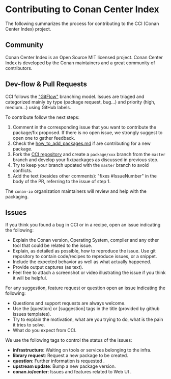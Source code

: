 # Contributing to Conan Center Index

The following summarizes the process for contributing to the CCI (Conan Center Index) project.

## Community

Conan Center Index is an Open Source MIT licensed project.
Conan Center Index is developed by the Conan maintainers and a great community of contributors.

## Dev-flow & Pull Requests

CCI follows the ["GitFlow"](https://datasift.github.io/gitflow/IntroducingGitFlow.html) branching model.
Issues are triaged and categorized mainly by type (package request, bug...) and priority (high, medium...) using GitHub
 labels.

To contribute follow the next steps:

1. Comment in the corresponding issue that you want to contribute the package/fix proposed. If there is no open issue, we strongly suggest
   to open one to gather feedback.
2. Check the [how_to_add_packages.md](how_to_add_packages.md) if are
   contributing for a new package.
3. Fork the [CCI repository](https://github.com/conan-io/conan-center-index) and create a `package/xxx` branch from the `master` branch and develop
   your fix/packages as discussed in previous step.
4. Try to keep your branch updated with the `master` branch to avoid conflicts.
5. Add the text (besides other comments): "fixes #IssueNumber" in the body of the PR, referring to the issue of step 1.

The ``conan-io`` organization maintainers will review and help with the packaging.

## Issues

If you think you found a bug in CCI or in a recipe, open an issue indicating the following:

- Explain the Conan version, Operating System, compiler and any other tool that could be related to the issue.
- Explain, as detailed as possible, how to reproduce the issue. Use git repository to contain code/recipes to reproduce issues, or a snippet.
- Include the expected behavior as well as what actually happened.
- Provide output captures (as text).
- Feel free to attach a screenshot or video illustrating the issue if you think it will be helpful.

For any suggestion, feature request or question open an issue indicating the following:

- Questions and support requests are always welcome.
- Use the [question] or [suggestion] tags in the title (provided by github issues templates).
- Try to explain the motivation, what are you trying to do, what is the pain it tries to solve.
- What do you expect from CCI.

We use the following tags to control the status of the issues:

- **infrastructure**: Waiting on tools or services belonging to the infra.
- **library request**: Request a new package to be created.
- **question**: Further information is requested .
- **upstream update**: Bump a new package version.
- **conan.io/center**: Issues and features related to Web UI .
